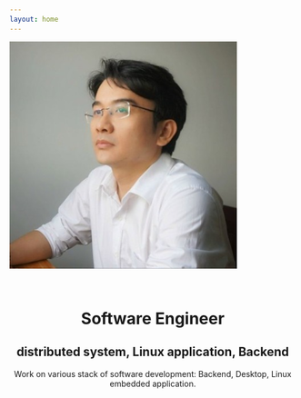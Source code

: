 ```yaml
---
layout: home
---
```



 <!-- <img src="assets/img/portrais.jpg" alt="Avatar">  -->
<img class="center" id = "portraits" src="assets/img/portraits.jpg" alt="Avatar">

<div id="social" stype="text-align:center">
<center>
<a href="https://github.com/avble" class="fa fa-github" style="font-size:24px;padding-right: 10px"></a>
<a href="https://www.linkedin.com/in/harry090123/" class="fa fa-linkedin" style="font-size:24px"></a>
</center>
</div>
<h1 style="text-align:center"> Software Engineer </h1>
<h2 style="text-align:center"> distributed system, Linux application, Backend </h2>
<p style="text-align:center">
Work on various stack of software development: Backend, Desktop, Linux embedded application.
</p>
